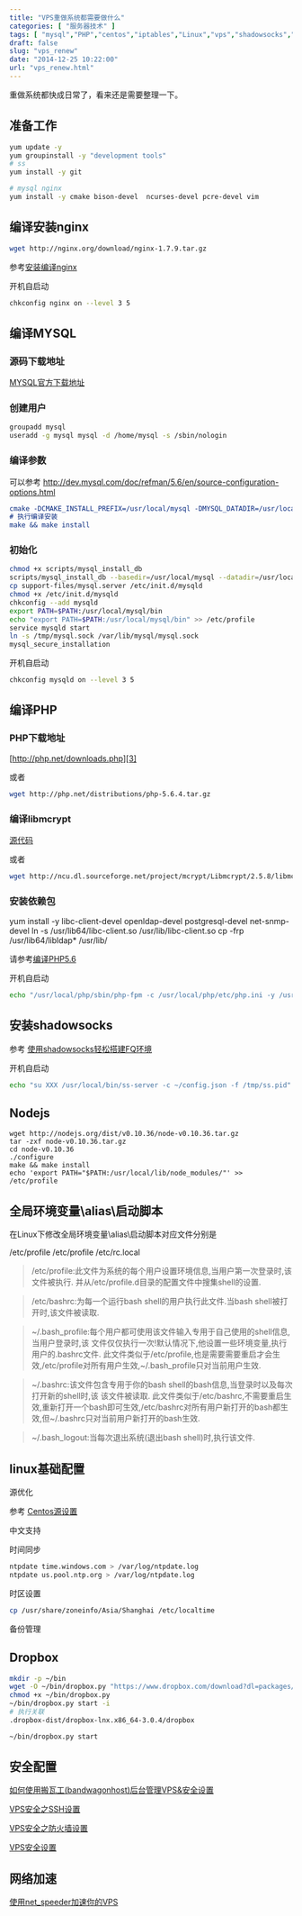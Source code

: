 ```yaml
---
title: "VPS重做系统都需要做什么"
categories: [ "服务器技术" ]
tags: [ "mysql","PHP","centos","iptables","Linux","vps","shadowsocks","dropbox","nginx","git","yum","renew","attack","useradd" ]
draft: false
slug: "vps_renew"
date: "2014-12-25 10:22:00"
url: "vps_renew.html"
---
```


重做系统都快成日常了，看来还是需要整理一下。


<!--more-->


## 准备工作

```bash
yum update -y
yum groupinstall -y "development tools"
# ss
yum install -y git

# mysql nginx
yum install -y cmake bison-devel  ncurses-devel pcre-devel vim
```

## 编译安装nginx

```bash
wget http://nginx.org/download/nginx-1.7.9.tar.gz
```

参考[安装编译nginx][1]

开机自启动

```bash
chkconfig nginx on --level 3 5
```

## 编译MYSQL

### 源码下载地址

[MYSQL官方下载地址][2]

### 创建用户
```bash
groupadd mysql
useradd -g mysql mysql -d /home/mysql -s /sbin/nologin
```

### 编译参数

可以参考 http://dev.mysql.com/doc/refman/5.6/en/source-configuration-options.html

```cmake
cmake -DCMAKE_INSTALL_PREFIX=/usr/local/mysql -DMYSQL_DATADIR=/usr/local/mysql/data -DSYSCONFDIR=/etc -DWITH_MYISAM_STORAGE_ENGINE=1 -DWITH_INNOBASE_STORAGE_ENGINE=1 -DWITH_MEMORY_STORAGE_ENGINE=1 -DWITH_READLINE=1 -DMYSQL_UNIX_ADDR=/var/lib/mysql/mysql.sock -DMYSQL_TCP_PORT=3306 -DENABLED_LOCAL_INFILE=1 -DWITH_PARTITION_STORAGE_ENGINE=1 -DEXTRA_CHARSETS=all -DDEFAULT_CHARSET=utf8 -DDEFAULT_COLLATION=utf8_general_ci
# 执行编译安装
make && make install
```

### 初始化

```bash
chmod +x scripts/mysql_install_db
scripts/mysql_install_db --basedir=/usr/local/mysql --datadir=/usr/local/mysql/data --user=mysql
cp support-files/mysql.server /etc/init.d/mysqld
chmod +x /etc/init.d/mysqld
chkconfig --add mysqld
export PATH=$PATH:/usr/local/mysql/bin
echo "export PATH=$PATH:/usr/local/mysql/bin" >> /etc/profile
service mysqld start
ln -s /tmp/mysql.sock /var/lib/mysql/mysql.sock
mysql_secure_installation
```

开机自启动

```bash
chkconfig mysqld on --level 3 5
```

## 编译PHP

### PHP下载地址

[http://php.net/downloads.php][3]

或者

```bash
wget http://php.net/distributions/php-5.6.4.tar.gz
```

### 编译libmcrypt

[源代码][4]

或者

```bash
wget http://ncu.dl.sourceforge.net/project/mcrypt/Libmcrypt/2.5.8/libmcrypt-2.5.8.tar.gz
```

### 安装依赖包

yum install -y libc-client-devel openldap-devel postgresql-devel net-snmp-devel
ln -s /usr/lib64/libc-client.so /usr/lib/libc-client.so
cp -frp /usr/lib64/libldap* /usr/lib/


请参考[编译PHP5.6][5]

开机自启动

```bash
echo "/usr/local/php/sbin/php-fpm -c /usr/local/php/etc/php.ini -y /usr/local/php/etc/php-fpm.conf" >> /etc/rc.local
```

## 安装shadowsocks

参考 [使用shadowsocks轻松搭建FQ环境][6]

开机自启动

```bash
echo "su XXX /usr/local/bin/ss-server -c ~/config.json -f /tmp/ss.pid" >> /etc/rc.local
```

## Nodejs

```
wget http://nodejs.org/dist/v0.10.36/node-v0.10.36.tar.gz
tar -zxf node-v0.10.36.tar.gz
cd node-v0.10.36
./configure
make && make install
echo 'export PATH="$PATH:/usr/local/lib/node_modules/"' >> /etc/profile
```

## 全局环境变量\alias\启动脚本

在Linux下修改全局环境变量\alias\启动脚本对应文件分别是

/etc/profile /etc/profile /etc/rc.local

> /etc/profile:此文件为系统的每个用户设置环境信息,当用户第一次登录时,该文件被执行.
并从/etc/profile.d目录的配置文件中搜集shell的设置.

> /etc/bashrc:为每一个运行bash shell的用户执行此文件.当bash shell被打开时,该文件被读取.

> ~/.bash_profile:每个用户都可使用该文件输入专用于自己使用的shell信息,当用户登录时,该
文件仅仅执行一次!默认情况下,他设置一些环境变量,执行用户的.bashrc文件.
此文件类似于/etc/profile,也是需要需要重启才会生效,/etc/profile对所有用户生效,~/.bash_profile只对当前用户生效.

> ~/.bashrc:该文件包含专用于你的bash shell的bash信息,当登录时以及每次打开新的shell时,该
该文件被读取.
此文件类似于/etc/bashrc,不需要重启生效,重新打开一个bash即可生效,/etc/bashrc对所有用户新打开的bash都生效,但~/.bashrc只对当前用户新打开的bash生效.

> ~/.bash_logout:当每次退出系统(退出bash shell)时,执行该文件. 




## linux基础配置

源优化

参考 [Centos源设置][7]

中文支持

时间同步

```bash
ntpdate time.windows.com > /var/log/ntpdate.log
ntpdate us.pool.ntp.org > /var/log/ntpdate.log
```

时区设置

```bash
cp /usr/share/zoneinfo/Asia/Shanghai /etc/localtime
```

备份管理



## Dropbox

```bash
mkdir -p ~/bin
wget -O ~/bin/dropbox.py "https://www.dropbox.com/download?dl=packages/dropbox.py"
chmod +x ~/bin/dropbox.py
~/bin/dropbox.py start -i
# 执行关联
.dropbox-dist/dropbox-lnx.x86_64-3.0.4/dropbox

~/bin/dropbox.py start
```

## 安全配置

[如何使用搬瓦工(bandwagonhost)后台管理VPS&安全设置][8]

[VPS安全之SSH设置][9]

[VPS安全之防火墙设置][10]

[VPS安全设置][11]

## 网络加速

[使用net_speeder加速你的VPS][12]


  [1]: https://blog.phpgao.com/nginx_installation.html
  [2]: http://downloads.mysql.com/archives/community/
  [3]: http://php.net/downloads.php
  [4]: http://sourceforge.net/projects/mcrypt/files/
  [5]: https://blog.phpgao.com/compile_php.html
  [6]: https://blog.phpgao.com/shadowsocks_on_linux.html
  [7]: https://blog.phpgao.com/repo_for_centos.html
  [8]: https://blog.phpgao.com/bandwagonhost_vps_panel.html
  [9]: https://blog.phpgao.com/vps_ssh.html
  [10]: https://blog.phpgao.com/vps_iptables.html
  [11]: https://blog.phpgao.com/vps_safty.html
  [12]: https://blog.phpgao.com/vps_speedup.html